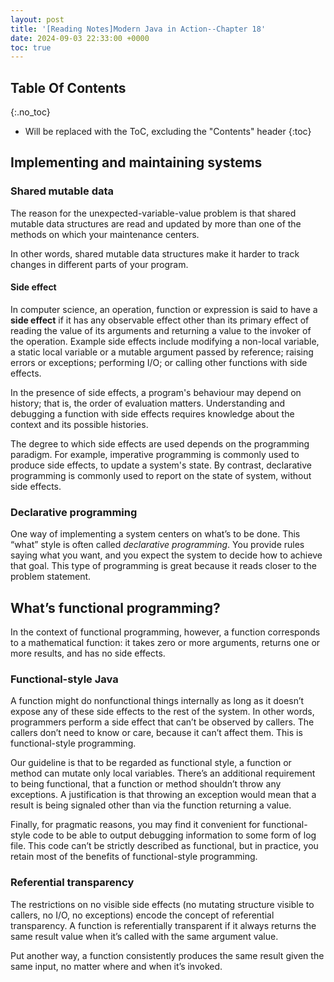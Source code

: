 ```yaml
---
layout: post
title: '[Reading Notes]Modern Java in Action--Chapter 18'
date: 2024-09-03 22:33:00 +0000
toc: true
---
```

## Table Of Contents
{:.no_toc}
* Will be replaced with the ToC, excluding the "Contents" header
{:toc}

## Implementing and maintaining systems
### Shared mutable data
The reason for the unexpected-variable-value problem is that shared mutable data structures are read and updated by more than one of the methods on which your maintenance centers.

In other words, shared mutable data structures make it harder to track changes in different parts of your program.

#### Side effect
In computer science, an operation, function or expression is said to have a **side effect** if it has any observable effect other than its primary effect of reading the value of its arguments and returning a value to the invoker of the operation. Example side effects include modifying a non-local variable, a static local variable or a mutable argument passed by reference; raising errors or exceptions; performing I/O; or calling other functions with side effects.

In the presence of side effects, a program's behaviour may depend on history; that is, the order of evaluation matters. Understanding and debugging a function with side effects requires knowledge about the context and its possible histories.

The degree to which side effects are used depends on the programming paradigm. For example, imperative programming is commonly used to produce side effects, to update a system's state. By contrast, declarative programming is commonly used to report on the state of system, without side effects.

### Declarative programming
One way of implementing a system centers on what’s to be done. This “what” style is often called *declarative programming*. You provide rules saying what you want, and you expect the system to decide how to achieve that goal. This type of programming is great because it reads closer to the problem statement.

## What’s functional programming?
In the context of functional programming, however, a function corresponds to a mathematical function: it takes zero or more arguments, returns one or more results, and has no side effects.

### Functional-style Java
A function might do nonfunctional things internally as long as it doesn’t expose any of these side effects to the rest of the system. In other words, programmers perform a side effect that can’t be observed by callers. The callers don’t need to know or care, because it can’t affect them. This is functional-style programming.

Our guideline is that to be regarded as functional style, a function or method can mutate only local variables. There’s an additional requirement to being functional, that a function or method shouldn’t throw any exceptions. A justification is that throwing an exception would mean that a result is being signaled other than via the function returning a value.

Finally, for pragmatic reasons, you may find it convenient for functional-style code to be able to output debugging information to some form of log file. This code can’t be strictly described as functional, but in practice, you retain most of the benefits of functional-style programming.

### Referential transparency
The restrictions on no visible side effects (no mutating structure visible to callers, no I/O, no exceptions) encode the concept of referential transparency. A function is referentially transparent if it always returns the same result value when it’s called with the same argument value.

Put another way, a function consistently produces the same result given the same input, no matter where and when it’s invoked.